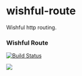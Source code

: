 wishful-route
=============

Wishful http routing.

### Wishful Route

[![Build Status](https://api.travis-ci.org/SimonRichardson/wishful-route.png)](https://travis-ci.org/SimonRichardson/wishful-route)

![](http://cloudfront-assets.reason.com/assets/mc/_external/2013_07/beaker-what-is-this-i-dont-eve.gif)

